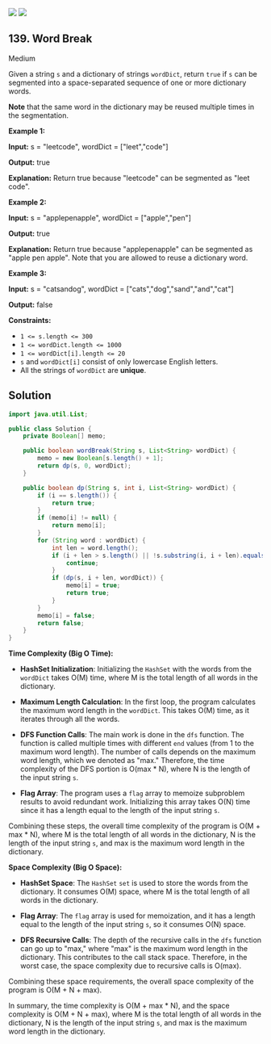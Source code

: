 [![](https://img.shields.io/github/stars/javadev/LeetCode-in-Java?label=Stars&style=flat-square)](https://github.com/javadev/LeetCode-in-Java)
[![](https://img.shields.io/github/forks/javadev/LeetCode-in-Java?label=Fork%20me%20on%20GitHub%20&style=flat-square)](https://github.com/javadev/LeetCode-in-Java/fork)

## 139\. Word Break

Medium

Given a string `s` and a dictionary of strings `wordDict`, return `true` if `s` can be segmented into a space-separated sequence of one or more dictionary words.

**Note** that the same word in the dictionary may be reused multiple times in the segmentation.

**Example 1:**

**Input:** s = "leetcode", wordDict = ["leet","code"]

**Output:** true

**Explanation:** Return true because "leetcode" can be segmented as "leet code". 

**Example 2:**

**Input:** s = "applepenapple", wordDict = ["apple","pen"]

**Output:** true

**Explanation:** Return true because "applepenapple" can be segmented as "apple pen apple". Note that you are allowed to reuse a dictionary word. 

**Example 3:**

**Input:** s = "catsandog", wordDict = ["cats","dog","sand","and","cat"]

**Output:** false 

**Constraints:**

*   `1 <= s.length <= 300`
*   `1 <= wordDict.length <= 1000`
*   `1 <= wordDict[i].length <= 20`
*   `s` and `wordDict[i]` consist of only lowercase English letters.
*   All the strings of `wordDict` are **unique**.

## Solution

```java
import java.util.List;

public class Solution {
    private Boolean[] memo;

    public boolean wordBreak(String s, List<String> wordDict) {
        memo = new Boolean[s.length() + 1];
        return dp(s, 0, wordDict);
    }

    public boolean dp(String s, int i, List<String> wordDict) {
        if (i == s.length()) {
            return true;
        }
        if (memo[i] != null) {
            return memo[i];
        }
        for (String word : wordDict) {
            int len = word.length();
            if (i + len > s.length() || !s.substring(i, i + len).equals(word)) {
                continue;
            }
            if (dp(s, i + len, wordDict)) {
                memo[i] = true;
                return true;
            }
        }
        memo[i] = false;
        return false;
    }
}
```

**Time Complexity (Big O Time):**

- **HashSet Initialization**: Initializing the `HashSet` with the words from the `wordDict` takes O(M) time, where M is the total length of all words in the dictionary.

- **Maximum Length Calculation**: In the first loop, the program calculates the maximum word length in the `wordDict`. This takes O(M) time, as it iterates through all the words.

- **DFS Function Calls**: The main work is done in the `dfs` function. The function is called multiple times with different `end` values (from 1 to the maximum word length). The number of calls depends on the maximum word length, which we denoted as "max." Therefore, the time complexity of the DFS portion is O(max * N), where N is the length of the input string `s`.

- **Flag Array**: The program uses a `flag` array to memoize subproblem results to avoid redundant work. Initializing this array takes O(N) time since it has a length equal to the length of the input string `s`.

Combining these steps, the overall time complexity of the program is O(M + max * N), where M is the total length of all words in the dictionary, N is the length of the input string `s`, and max is the maximum word length in the dictionary.

**Space Complexity (Big O Space):**

- **HashSet Space**: The `HashSet` `set` is used to store the words from the dictionary. It consumes O(M) space, where M is the total length of all words in the dictionary.

- **Flag Array**: The `flag` array is used for memoization, and it has a length equal to the length of the input string `s`, so it consumes O(N) space.

- **DFS Recursive Calls**: The depth of the recursive calls in the `dfs` function can go up to "max," where "max" is the maximum word length in the dictionary. This contributes to the call stack space. Therefore, in the worst case, the space complexity due to recursive calls is O(max).

Combining these space requirements, the overall space complexity of the program is O(M + N + max).

In summary, the time complexity is O(M + max * N), and the space complexity is O(M + N + max), where M is the total length of all words in the dictionary, N is the length of the input string `s`, and max is the maximum word length in the dictionary.

